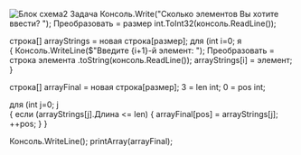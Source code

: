 ![Блок схема2](https://user-images.githubusercontent.com/118613521/221216793-41070a91-a824-4f3b-a648-a1fa57516eaf.jpg)
Задача
Консоль.Write("Сколько элементов Вы хотите ввести? ");
Преобразовать  =  размер  int.ToInt32(консоль.ReadLine());

строка[] arrayStrings = новая  строка[размер];
для    (int i=0; я  
{
    Консоль.WriteLine($"Введите {i+1}-й элемент: ");
    Преобразовать = строка элемента .toString(консоль.ReadLine());
    arrayStrings[i] = элемент;
}

строка[] arrayFinal = новая  строка[размер];
3 = len int;
0 =  pos  int;

для    (int j=0; j  
{
    если (arrayStrings[j].Длина <= len)
    {
        arrayFinal[pos] = arrayStrings[j];
        ++pos;
    }
}

Консоль.WriteLine();
printArray(arrayFinal);

